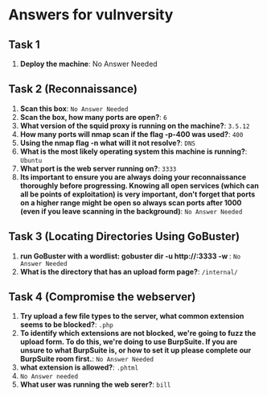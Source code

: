# Answers for vulnversity

## Task 1

1. **Deploy the machine**: No Answer Needed

## Task 2 (Reconnaissance)

1. **Scan this box**: `No Answer Needed`
2. **Scan the box, how many ports are open?**: `6`
3. **What version of the squid proxy is running on the machine?**: `3.5.12`
4. **How many ports will nmap scan if the flag -p-400 was used?**: `400`
5. **Using the nmap flag -n what will it not resolve?**: `DNS`
6. **What is the most likely operating system this machine is running?**: `Ubuntu`
7. **What port is the web server running on?**: `3333`
8. **Its important to ensure you are always doing your reconnaissance thoroughly before progressing. Knowing all open services (which can all be points of exploitation) is very important, don't forget that ports on a higher range might be open so always scan ports after 1000 (even if you leave scanning in the background)**: `No Answer Needed`

## Task 3 (Locating Directories Using GoBuster)

1. **run GoBuster with a wordlist: gobuster dir -u http://<ip>:3333 -w <word list location>**: `No Answer Needed`
2. **What is the directory that has an upload form page?**: `/internal/`
  
## Task 4 (Compromise the webserver)

1. **Try upload a few file types to the server, what common extension seems to be blocked?**: `.php`
2. **To identify which extensions are not blocked, we're going to fuzz the upload form. To do this, we're doing to use BurpSuite. If you are unsure to what BurpSuite is, or how to set it up please complete our BurpSuite room first.**: `No Answer Needed`
3. **what extension is allowed?**: `.phtml`
4. `No Answer needed`
5. **What user was running the web serer?**: `bill`



